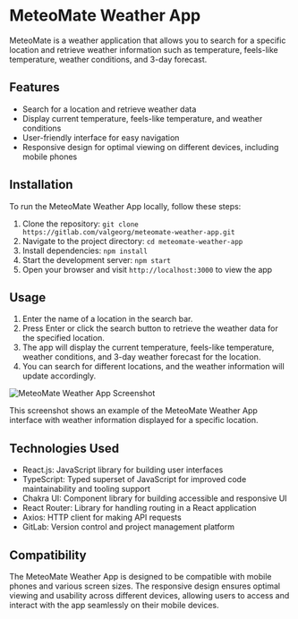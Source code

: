 # MeteoMate Weather App

MeteoMate is a weather application that allows you to search for a specific location and retrieve weather information such as temperature, feels-like temperature, weather conditions, and 3-day forecast.

## Features

- Search for a location and retrieve weather data
- Display current temperature, feels-like temperature, and weather conditions
- User-friendly interface for easy navigation
- Responsive design for optimal viewing on different devices, including mobile phones

## Installation

To run the MeteoMate Weather App locally, follow these steps:

1. Clone the repository: `git clone https://gitlab.com/valgeorg/meteomate-weather-app.git`
2. Navigate to the project directory: `cd meteomate-weather-app`
3. Install dependencies: `npm install`
4. Start the development server: `npm start`
5. Open your browser and visit `http://localhost:3000` to view the app

## Usage

1. Enter the name of a location in the search bar.
2. Press Enter or click the search button to retrieve the weather data for the specified location.
3. The app will display the current temperature, feels-like temperature, weather conditions, and 3-day weather forecast for the location.
4. You can search for different locations, and the weather information will update accordingly.

![MeteoMate Weather App Screenshot](./meteomate-weather-app/src/assets/images/MeteoMate.PNG)


This screenshot shows an example of the MeteoMate Weather App interface with weather information displayed for a specific location.

## Technologies Used

- React.js: JavaScript library for building user interfaces
- TypeScript: Typed superset of JavaScript for improved code maintainability and tooling support
- Chakra UI: Component library for building accessible and responsive UI
- React Router: Library for handling routing in a React application
- Axios: HTTP client for making API requests
- GitLab: Version control and project management platform

## Compatibility

The MeteoMate Weather App is designed to be compatible with mobile phones and various screen sizes. The responsive design ensures optimal viewing and usability across different devices, allowing users to access and interact with the app seamlessly on their mobile devices.

